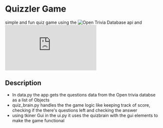# Quizzler Game
simple and fun quiz game using the ![Open Trivia Database](https://opentdb.com/) api and ![Tkinter Gui](https://docs.python.org/3/library/tkinter.html)

## Description 

- In data.py the app gets the questions data from the Open trivia databse as a list of Objects
- quiz_brain.py handles the the game logic like keeping track of score, checking if the there's questions left and checking the answer
- using tkiner Gui in the ui.py it uses the quizbrain with the gui elements to make the game functional 



